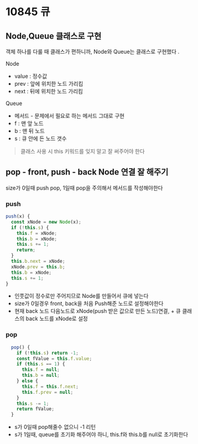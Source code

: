 # 10845 큐

## Node,Queue 클래스로 구현
객체 하나를 다룰 때 클래스가 편하니까, Node와 Queue는 클래스로 구현했다   . 

   Node 
   * value  : 정수값
   * prev : 앞에 위치한 노드 가리킴
   * next : 뒤에 위치한 노드 가리킴


   Queue   
   * 메서드 - 문제에서 필요로 하는 메서드 그대로 구현
   * f : 맨 앞 노드
   * b : 맨 뒤 노드
   * s : 큐 안에 든 노드 갯수
> 클래스 사용 시 this 키워드를 잊지 말고 잘 써주어야 한다

## pop - front, push - back Node 연결 잘 해주기
size가 0일때 push pop, 1일때 pop을 주의해서 메서드를 작성해야한다

### push
  ```javascript
  push(x) {
    const xNode = new Node(x);
    if (!this.s) {
      this.f = xNode;
      this.b = xNode;
      this.s += 1;
      return;
    }
    this.b.next = xNode;
    xNode.prev = this.b;
    this.b = xNode;
    this.s += 1;
  }
  ```
* 인풋값이 정수로만 주어지므로 Node를 만들어서 큐에 넣는다
* size가 0일경우 front, back을 처음 Push해준 노드로 설정해야한다
* 현재 back 노드 다음노드로 xNode(push 받은 값으로 만든 노드)연결, + 큐 클래스의 back 노드를 xNode로 설정

### pop
```javascript
  pop() {
    if (!this.s) return -1;
    const fValue = this.f.value;
    if (this.s == 1) {
      this.f = null;
      this.b = null;
    } else {
      this.f = this.f.next;
      this.f.prev = null;
    }
    this.s -= 1;
    return fValue;
  }
```
* s가 0일때 pop해줄수 없으니 -1 리턴
* s가 1일때, queue를 초기화 해주어야 하니, this.f와 this.b를 null로 초기화한다

